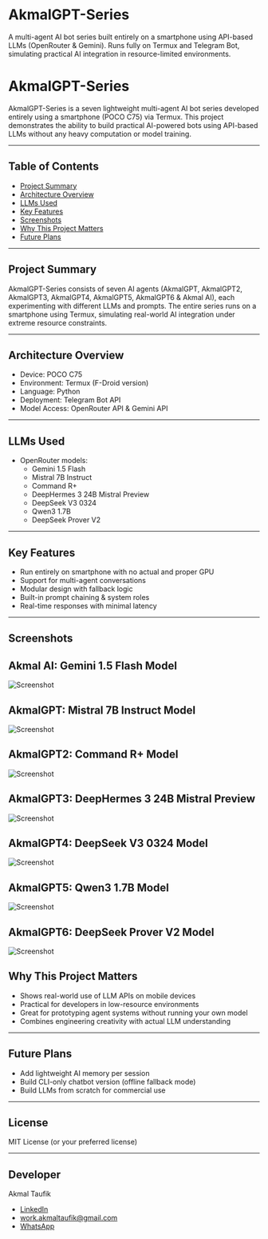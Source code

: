 # AkmalGPT-Series
A multi-agent AI bot series built entirely on a smartphone using API-based LLMs (OpenRouter & Gemini). Runs fully on Termux and Telegram Bot, simulating practical AI integration in resource-limited environments.
# AkmalGPT-Series

AkmalGPT-Series is a seven lightweight multi-agent AI bot series developed entirely using a smartphone (POCO C75) via Termux. This project demonstrates the ability to build practical AI-powered bots using API-based LLMs without any heavy computation or model training.

---

## Table of Contents
- [Project Summary](#project-summary)
- [Architecture Overview](#architecture-overview)
- [LLMs Used](#llms-used)
- [Key Features](#key-features)
- [Screenshots](#screenshots)
- [Why This Project Matters](#why-this-project-matters)
- [Future Plans](#future-plans)

---

## Project Summary

AkmalGPT-Series consists of seven AI agents (AkmalGPT, AkmalGPT2, AkmalGPT3, AkmalGPT4, AkmalGPT5, AkmalGPT6 & Akmal AI), each experimenting with different LLMs and prompts. The entire series runs on a smartphone using Termux, simulating real-world AI integration under extreme resource constraints.

---

## Architecture Overview
- Device: POCO C75
- Environment: Termux (F-Droid version)
- Language: Python
- Deployment: Telegram Bot API
- Model Access: OpenRouter API & Gemini API

---

## LLMs Used

- OpenRouter models:
  - Gemini 1.5 Flash
  - Mistral 7B Instruct
  - Command R+
  - DeepHermes 3 24B Mistral Preview
  - DeepSeek V3 0324
  - Qwen3 1.7B
  - DeepSeek Prover V2

---

## Key Features

- Run entirely on smartphone with no actual and proper GPU
- Support for multi-agent conversations
- Modular design with fallback logic
- Built-in prompt chaining & system roles
- Real-time responses with minimal latency

---

## Screenshots

## Akmal AI: Gemini 1.5 Flash Model
![Screenshot](./AkmalAIGemini1.5FlashModel.jpg)

## AkmalGPT: Mistral 7B Instruct Model
![Screenshot](./AkmalGPTMistral7BInstructModel.jpg)

## AkmalGPT2: Command R+ Model
![Screenshot](./AkmalGTP2CommandR+Model.jpg)

## AkmalGPT3: DeepHermes 3 24B Mistral Preview
![Screenshot](./AkmalGTP3DeepHermes324BMistralPreviewModel.jpg)

## AkmalGPT4: DeepSeek V3 0324 Model
![Screenshot](./AkmalGPT4DeepSeekV30324Model.jpg)

## AkmalGPT5: Qwen3 1.7B Model
![Screenshot](./AkmalGPT5Qwen31.7BModel.jpg)

## AkmalGPT6: DeepSeek Prover V2 Model
![Screenshot](./AkmalGPT6DeepSeekProverV2.jpg)


## Why This Project Matters

- Shows real-world use of LLM APIs on mobile devices
- Practical for developers in low-resource environments
- Great for prototyping agent systems without running your own model
- Combines engineering creativity with actual LLM understanding

---

## Future Plans

- Add lightweight AI memory per session
- Build CLI-only chatbot version (offline fallback mode)
- Build LLMs from scratch for commercial use
---

## License

MIT License (or your preferred license)

---

## Developer

Akmal Taufik
- [LinkedIn](https://www.linkedin.com/in/akmaltaufik)  
- work.akmaltaufik@gmail.com  
- [WhatsApp](https://wa.me/message/X5E7COZJHTFRK1)
